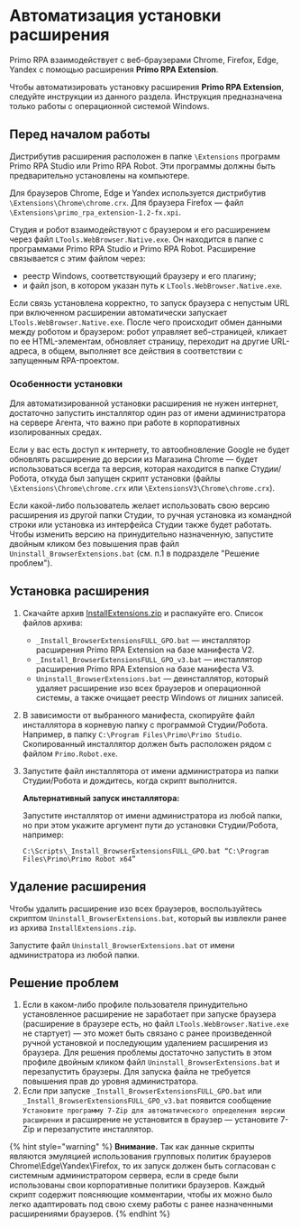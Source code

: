 # Автоматизация установки расширения 

Primo RPA взаимодействует с веб-браузерами Chrome, Firefox, Edge, Yandex с помощью расширения **Primo RPA Extension**. 

Чтобы автоматизировать установку расширения **Primo RPA Extension**, следуйте инструкции из данного раздела. Инструкция предназначена только работы с операционной системой Windows.

## Перед началом работы

Дистрибутив расширения расположен в папке `\Extensions` программ Primo RPA Studio или Primo RPA Robot. Эти программы должны быть предварительно установлены на компьютере. 

Для браузеров Chrome, Edge и Yandex используется дистрибутив `\Extensions\Chrome\chrome.crx`. Для браузера Firefox — файл `\Extensions\primo_rpa_extension-1.2-fx.xpi`.

Студия и робот взаимодействуют с браузером и его расширением через файл `LTools.WebBrowser.Native.exe`. Он находится в папке с программами Primo RPA Studio и Primo RPA Robot. Расширение связывается с этим файлом через:
* реестр Windows, соответствующий браузеру и его плагину;
* и файл json, в котором указан путь к `LTools.WebBrowser.Native.exe`. 

Если связь установлена корректно, то запуск браузера с непустым URL при включенном расширении автоматически запускает `LTools.WebBrowser.Native.exe`. После чего происходит обмен данными между роботом и браузером: робот управляет веб-страницей, кликает по ее HTML-элементам, обновляет страницу, переходит на другие URL-адреса, в общем, выполняет все действия в соответствии с запущенным RPA-проектом.

### Особенности установки

Для автоматизированной установки расширения не нужен интернет, достаточно запустить инсталлятор один раз от имени администратора на сервере Агента, что важно при работе в корпоративных изолированных средах. 

Если у вас есть доступ к интернету, то автообновление Google не будет обновлять расширение до версии из Магазина Chrome — будет использоваться всегда та версия, которая находится в папке Студии/Робота, откуда был запущен скрипт установки (файлы `\Extensions\Chrome\chrome.crx` или `\ExtensionsV3\Chrome\chrome.crx`). 

Если какой-либо пользователь желает использовать свою версию расширения из другой папки Студии, то ручная установка из командной строки или установка из интерфейса Студии также будет работать. Чтобы изменить версию на принудительно назначенную, запустите двойным кликом без повышения прав файл `Uninstall_BrowserExtensions.bat` (см. п.1 в подразделе "Решение проблем").


## Установка расширения

1. Скачайте архив [InstallExtensions.zip](?) и распакуйте его. Список файлов архива:
   * `_Install_BrowserExtensionsFULL_GPO.bat` — инсталлятор расширения Primo RPA Extension на базе манифеста V2.
   * `_Install_BrowserExtensionsFULL_GPO_v3.bat` — инсталлятор расширения Primo RPA Extension на базе манифеста V3.
   * `Uninstall_BrowserExtensions.bat` — деинсталлятор, который удаляет расширение изо всех браузеров и операционной системы, а также очищает реестр Windows от лишних записей. 
1. В зависимости от выбранного манифеста, скопируйте файл инсталлятора в корневую папку с программой Студии/Робота. Например, в папку `C:\Program Files\Primo\Primo Studio`. Скопированный инсталлятор должен быть расположен рядом с файлом `Primo.Robot.exe`.
1. Запустите файл инсталлятора от имени администратора из папки Студии/Робота и дождитесь, когда скрипт выполнится.

   **Альтернативный запуск инсталлятора:**

   Запустите инсталлятор от имени администратора из любой папки, но при этом укажите аргумент пути до установки Студии/Робота, например:
   ```
   C:\Scripts\_Install_BrowserExtensionsFULL_GPO.bat “C:\Program Files\Primo\Primo Robot x64”
   ```

## Удаление расширения 
Чтобы удалить расширение изо всех браузеров, воспользуйтесь скриптом `Uninstall_BrowserExtensions.bat`, который вы извлекли ранее из архива `InstallExtensions.zip`.

Запустите файл `Uninstall_BrowserExtensions.bat` от имени администратора из любой папки.

## Решение проблем
1. Если в каком-либо профиле пользователя принудительно установленное расширение не заработает при запуске браузера (расширение в браузере есть, но файл `LTools.WebBrowser.Native.exe` не стартует) — это может быть связано с ранее произведенной ручной установкой и последующим удалением расширения из браузера. Для решения проблемы достаточно запустить в этом профиле двойным кликом файл `Uninstall_BrowserExtensions.bat` и перезапустить браузеры. Для запуска файла не требуется повышения прав до уровня администратора. 
2. Если при запуске `_Install_BrowserExtensionsFULL_GPO.bat` или `_Install_BrowserExtensionsFULL_GPO_v3.bat` появится сообщение `Установите программу 7-Zip для автоматического определения версии расширения` и расширение не установится в браузер — установите 7-Zip и перезапустите инсталлятор.


{% hint style="warning" %}
**Внимание.** Так как данные скрипты являются эмуляцией использования групповых политик браузеров Chrome\Edge\Yandex\Firefox, то их запуск должен быть согласован с системным администратором сервера, если в среде были использованы свои корпоративные политики браузеров. Каждый скрипт содержит поясняющие комментарии, чтобы их можно было легко адаптировать под свою схему работы с ранее назначенными расширениями браузеров.
{% endhint %}



